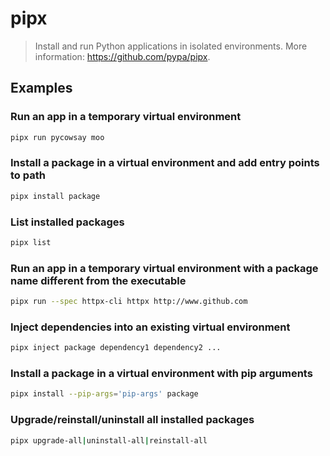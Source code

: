# pipx

> Install and run Python applications in isolated environments. More information: <https://github.com/pypa/pipx>.

## Examples

### Run an app in a temporary virtual environment

```bash
pipx run pycowsay moo
```

### Install a package in a virtual environment and add entry points to path

```bash
pipx install package
```

### List installed packages

```bash
pipx list
```

### Run an app in a temporary virtual environment with a package name different from the executable

```bash
pipx run --spec httpx-cli httpx http://www.github.com
```

### Inject dependencies into an existing virtual environment

```bash
pipx inject package dependency1 dependency2 ...
```

### Install a package in a virtual environment with pip arguments

```bash
pipx install --pip-args='pip-args' package
```

### Upgrade/reinstall/uninstall all installed packages

```bash
pipx upgrade-all|uninstall-all|reinstall-all
```

